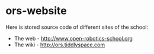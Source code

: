 # ors-website

Here is stored source code of different sites of the school:
* The web - http://www.open-robotics-school.org
* The wiki - http://ors.tiddlyspace.com

